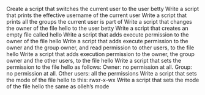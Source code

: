 Create a script that switches the current user to the user betty
Write a script that prints the effective username of the current user
Write a script that prints all the groups the current user is part of
Write a script that changes the owner of the file hello to the user betty
Write a script that creates an empty file called hello
Write a script that adds execute permission to the owner of the file hello
Write a script that adds execute permission to the owner and the group owner, and read permission to other users, to the file hello
Write a script that adds execution permission to the owner, the group owner and the other users, to the file hello
Write a script that sets the permission to the file hello as follows: Owner: no permission at all. Group: no permission at all. Other users: all the permissions
Write a script that sets the mode of the file hello to this: rwxr-x-wx
Write a script that sets the mode of the file hello the same as olleh’s mode
